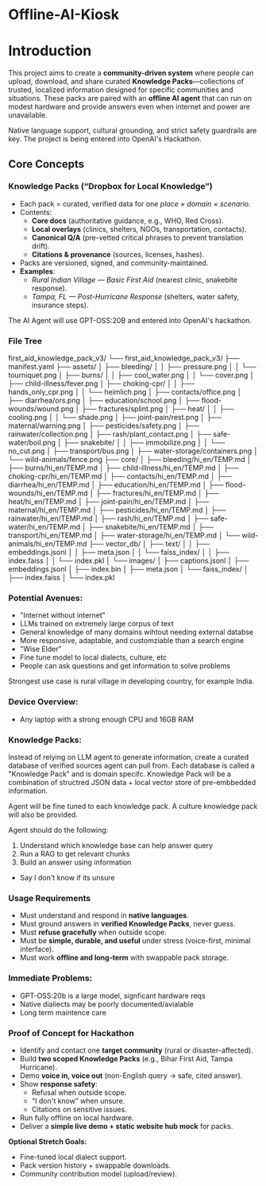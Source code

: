 # Offline-AI-Kiosk

# Introduction

This project aims to create a **community-driven system** where people can upload, download, and share curated **Knowledge Packs**—collections of trusted, localized information designed for specific communities and situations. These packs are paired with an **offline AI agent** that can run on modest hardware and provide answers even when internet and power are unavailable.

Native language support, cultural grounding, and strict safety guardrails are key. The project is being entered into OpenAI's Hackathon.


## Core Concepts

### Knowledge Packs (“Dropbox for Local Knowledge”)
- Each pack = curated, verified data for one *place × domain × scenario*.
- Contents:
  - **Core docs** (authoritative guidance, e.g., WHO, Red Cross).
  - **Local overlays** (clinics, shelters, NGOs, transportation, contacts).
  - **Canonical Q/A** (pre-vetted critical phrases to prevent translation drift).
  - **Citations & provenance** (sources, licenses, hashes).
- Packs are versioned, signed, and community-maintained.
- **Examples**:
  - *Rural Indian Village — Basic First Aid* (nearest clinic, snakebite response).
  - *Tampa, FL — Post-Hurricane Response* (shelters, water safety, insurance steps).

The AI Agent will use GPT-OSS:20B and entered into OpenAI's hackathon.

### File Tree
first_aid_knowledge_pack_v3/
└── first_aid_knowledge_pack_v3/
    ├── manifest.yaml
    ├── assets/
    │   ├── bleeding/
    │   │   ├── pressure.png
    │   │   └── tourniquet.png
    │   ├── burns/
    │   │   ├── cool_water.png
    │   │   └── cover.png
    │   ├── child-illness/fever.png
    │   ├── choking-cpr/
    │   │   ├── hands_only_cpr.png
    │   │   └── heimlich.png
    │   ├── contacts/office.png
    │   ├── diarrhea/ors.png
    │   ├── education/school.png
    │   ├── flood-wounds/wound.png
    │   ├── fractures/splint.png
    │   ├── heat/
    │   │   ├── cooling.png
    │   │   └── shade.png
    │   ├── joint-pain/rest.png
    │   ├── maternal/warning.png
    │   ├── pesticides/safety.png
    │   ├── rainwater/collection.png
    │   ├── rash/plant_contact.png
    │   ├── safe-water/boil.png
    │   ├── snakebite/
    │   │   ├── immobilize.png
    │   │   └── no_cut.png
    │   ├── transport/bus.png
    │   ├── water-storage/containers.png
    │   └── wild-animals/fence.png
    ├── core/
    │   ├── bleeding/hi_en/TEMP.md
    │   ├── burns/hi_en/TEMP.md
    │   ├── child-illness/hi_en/TEMP.md
    │   ├── choking-cpr/hi_en/TEMP.md
    │   ├── contacts/hi_en/TEMP.md
    │   ├── diarrhea/hi_en/TEMP.md
    │   ├── education/hi_en/TEMP.md
    │   ├── flood-wounds/hi_en/TEMP.md
    │   ├── fractures/hi_en/TEMP.md
    │   ├── heat/hi_en/TEMP.md
    │   ├── joint-pain/hi_en/TEMP.md
    │   ├── maternal/hi_en/TEMP.md
    │   ├── pesticides/hi_en/TEMP.md
    │   ├── rainwater/hi_en/TEMP.md
    │   ├── rash/hi_en/TEMP.md
    │   ├── safe-water/hi_en/TEMP.md
    │   ├── snakebite/hi_en/TEMP.md
    │   ├── transport/hi_en/TEMP.md
    │   ├── water-storage/hi_en/TEMP.md
    │   └── wild-animals/hi_en/TEMP.md
    ├── vector_db/
    │   ├── text/
    │   │   ├── embeddings.jsonl
    │   │   ├── meta.json
    │   │   └── faiss_index/
    │   │       ├── index.faiss
    │   │       └── index.pkl
    │   └── images/
    │       ├── captions.jsonl
    │       ├── embeddings.jsonl
    │       ├── index.bin
    │       ├── meta.json
    │       └── faiss_index/
    │           ├── index.faiss
    │           └── index.pkl


### Potential Avenues:
 - "Internet without internet"
  - LLMs trained on extremely large corpus of text
  - General knowledge of many domains wihtout needing external databse
  - More responsive, adaptable, and customziable than a search engine
 - "Wise Elder"
  - Fine tune model to local dialects, culture, etc
  - People can ask questions and get information to solve problems

Strongest use case is rural village in developing country, for example India.

### Device Overview:
- Any laptop with a strong enough CPU and 16GB RAM

### Knowledge Packs:
Instead of relying on LLM agent to generate information, create a curated database of verified sources agent can pull from. Each database is called a "Knowledge Pack" and is domain specifc. Knowledge Pack will be a combination of structred JSON data + local vector store of pre-embbedded information.

Agent will be fine tuned to each knowledge pack. A culture knowledge pack will also be provided.

Agent should do the following:
1. Understand which knowledge base can help answer query
2. Run a RAG to get relevant chunks
3. Build an answer using information
 - Say I don't know if its unsure


### Usage Requirements
- Must understand and respond in **native languages**.
- Must ground answers in **verified Knowledge Packs**, never guess.
- Must **refuse gracefully** when outside scope.
- Must be **simple, durable, and useful** under stress (voice-first, minimal interface).
- Must work **offline and long-term** with swappable pack storage.

### Immediate Problems:
- GPT-OSS:20b is a large model, signficant hardware reqs
- Native dialiects may be poorly documented/avialable
- Long term maintence care

### Proof of Concept for Hackathon
- Identify and contact one **target community** (rural or disaster-affected).
- Build **two scoped Knowledge Packs** (e.g., Bihar First Aid, Tampa Hurricane).
- Demo **voice in, voice out** (non-English query → safe, cited answer).
- Show **response safety**:
  - Refusal when outside scope.
  - “I don't know” when unsure.
  - Citations on sensitive issues.
- Run fully offline on local hardware.
- Deliver a **simple live demo + static website hub mock** for packs.

**Optional Stretch Goals:**
- Fine-tuned local dialect support.
- Pack version history + swappable downloads.
- Community contribution model (upload/review).
